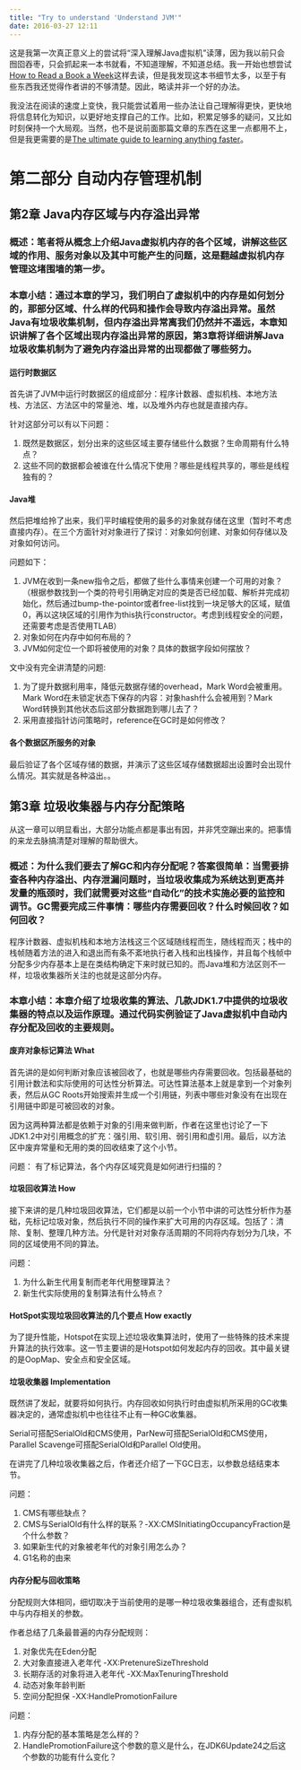 ```yaml
---
title: "Try to understand 'Understand JVM'"
date: 2016-03-27 12:11
---
```


这是我第一次真正意义上的尝试将“深入理解Java虚拟机”读薄，因为我以前只会囫囵吞枣，只会抓起来一本书就看，不知道理解，不知道总结。我一开始也想尝试[How to Read a Book a Week](https://hbr.org/2016/02/how-to-read-a-book-a-week)这样去读，但是我发现这本书细节太多，以至于有些东西我还觉得作者讲的不够清楚。因此，略读并非一个好的办法。

我没法在阅读的速度上变快，我只能尝试着用一些办法让自己理解得更快，更快地将信息转化为知识，以更好地支撑自己的工作。比如，积累足够多的疑问，又比如时刻保持一个大局观。当然，也不是说前面那篇文章的东西在这里一点都用不上，但是我更需要的是[The ultimate guide to learning anything faster](http://thenextweb.com/lifehacks/2015/06/07/the-ultimate-guide-to-learning-anything-faster/)。

# 第二部分 自动内存管理机制

## 第2章 Java内存区域与内存溢出异常

### 概述：笔者将从概念上介绍Java虚拟机内存的各个区域，讲解这些区域的作用、服务对象以及其中可能产生的问题，这是翻越虚拟机内存管理这堵围墙的第一步。

### 本章小结：通过本章的学习，我们明白了虚拟机中的内存是如何划分的，那部分区域、什么样的代码和操作会导致内存溢出异常。虽然Java有垃圾收集机制，但内存溢出异常离我们仍然并不遥远，本章知识讲解了各个区域出现内存溢出异常的原因，第3章将详细讲解Java垃圾收集机制为了避免内存溢出异常的出现都做了哪些努力。

#### 运行时数据区

首先讲了JVM中运行时数据区的组成部分：程序计数器、虚拟机栈、本地方法栈、方法区、方法区中的常量池、堆，以及堆外内存也就是直接内存。

针对这部分可以有以下问题：
1. 既然是数据区，划分出来的这些区域主要存储些什么数据？生命周期有什么特点？
2. 这些不同的数据都会被谁在什么情况下使用？哪些是线程共享的，哪些是线程独有的？

#### Java堆

然后把堆给拎了出来，我们平时编程使用的最多的对象就存储在这里（暂时不考虑直接内存）。在三个方面针对对象进行了探讨：对象如何创建、对象如何存储以及对象如何访问。

问题如下：
1. JVM在收到一条new指令之后，都做了些什么事情来创建一个可用的对象？（根据参数找到一个类的符号引用确定对应的类是否已经加载、解析并完成初始化，然后通过bump-the-pointor或者free-list找到一块足够大的区域，赋值0，再以这块区域的引用作为this执行constructor。考虑到线程安全的问题，还需要考虑是否使用TLAB）
2. 对象如何在内存中如何布局的？
3. JVM如何定位一个即将被使用的对象？具体的数据字段如何摆放？

文中没有完全讲清楚的问题:
1. 为了提升数据利用率，降低元数据存储的overhead，Mark Word会被重用。Mark Word在未锁定状态下保存的内容：对象hash什么会被用到？Mark Word转换到其他状态后这部分数据跑到哪儿去了？
2. 采用直接指针访问策略时，reference在GC时是如何修改？

#### 各个数据区所服务的对象

最后验证了各个区域存储的数据，并演示了这些区域存储数据超出设置时会出现什么情况。其实就是各种溢出。。

## 第3章 垃圾收集器与内存分配策略

从这一章可以明显看出，大部分功能点都是事出有因，并非凭空蹦出来的。把事情的来龙去脉搞清楚对理解的帮助很大。

### 概述：为什么我们要去了解GC和内存分配呢？答案很简单：当需要排查各种内存溢出、内存泄漏问题时，当垃圾收集成为系统达到更高并发量的瓶颈时，我们就需要对这些“自动化”的技术实施必要的监控和调节。GC需要完成三件事情：哪些内存需要回收？什么时候回收？如何回收？

程序计数器、虚拟机栈和本地方法栈这三个区域随线程而生，随线程而灭；栈中的栈帧随着方法的进入和退出而有条不紊地执行者入栈和出栈操作，并且每个栈帧中分配多少内存基本上是在类结构确定下来时就已知的。而Java堆和方法区则不一样，垃圾收集器所关注的也就是这部分内存。

### 本章小结：本章介绍了垃圾收集的算法、几款JDK1.7中提供的垃圾收集器的特点以及运作原理。通过代码实例验证了Java虚拟机中自动内存分配及回收的主要规则。

#### 废弃对象标记算法 What

首先讲的是如何判断对象应该被回收了，也就是哪些内存需要回收。包括最基础的引用计数法和实际使用的可达性分析算法。可达性算法基本上就是拿到一个对象列表，然后从GC Roots开始搜索并生成一个引用链，列表中哪些对象没有在出现在引用链中即是可被回收的对象。

因为这两种算法都是依赖于对象的引用来做判断，作者在这里也讨论了一下JDK1.2中对引用概念的扩充：强引用、软引用、弱引用和虚引用。最后，以方法区中废弃常量和无用的类的回收结束了这个小节。

问题：
有了标记算法，各个内存区域究竟是如何进行扫描的？

#### 垃圾回收算法 How

接下来讲的是几种垃圾回收算法，它们都是以前一个小节中讲的可达性分析作为基础，先标记垃圾对象，然后执行不同的操作来扩大可用的内存区域。包括了：清除、复制、整理几种方法。分代是针对对象存活周期的不同将内存划分为几块，不同的区域使用不同的算法。

问题：
1. 为什么新生代用复制而老年代用整理算法？
2. 新生代实际使用的复制算法有什么特点？

#### HotSpot实现垃圾回收算法的几个要点 How exactly

为了提升性能，Hotspot在实现上述垃圾收集算法时，使用了一些特殊的技术来提升算法的执行效率。这一节主要讲的是Hotspot如何发起内存的回收。其中最关键的是OopMap、安全点和安全区域。

#### 垃圾收集器 Implementation

既然讲了发起，就要将如何执行。内存回收如何执行时由虚拟机所采用的GC收集器决定的，通常虚拟机中也往往不止有一种GC收集器。

Serial可搭配SerialOld和CMS使用，ParNew可搭配SerialOld和CMS使用，Parallel Scavenge可搭配SerialOld和Parallel Old使用。

在讲完了几种垃圾收集器之后，作者还介绍了一下GC日志，以参数总结结束本节。

问题：
1. CMS有哪些缺点？
2. CMS与SerialOld有什么样的联系？-XX:CMSInitiatingOccupancyFraction是个什么参数？
2. 如果新生代的对象被老年代的对象引用怎么办？
3. G1名称的由来

#### 内存分配与回收策略

分配规则大体相同，细切取决于当前使用的是哪一种垃圾收集器组合，还有虚拟机中与内存相关的参数。

作者总结了几条最普遍的内存分配规则：
1. 对象优先在Eden分配
2. 大对象直接进入老年代 -XX:PretenureSizeThreshold
3. 长期存活的对象将进入老年代 -XX:MaxTenuringThreshold
4. 动态对象年龄判断 
5. 空间分配担保 -XX:HandlePromotionFailure

问题：
1. 内存分配的基本策略是怎么样的？
2. HandlePromotionFailure这个参数的意义是什么，在JDK6Update24之后这个参数的功能有什么变化？


